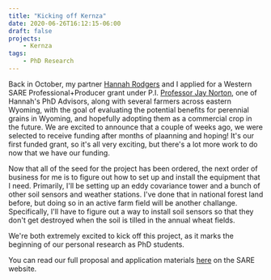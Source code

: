 ```yaml
---
title: "Kicking off Kernza"
date: 2020-06-26T16:12:15-06:00
draft: false
projects:
    - Kernza
tags:
    - PhD Research
---
```


Back in October, my partner [Hannah Rodgers](https://www.uwyo.edu/uw/news/2020/08/two-uw-students-receive-nsf-graduate-research-fellowships.html) and I applied for a Western SARE Professional+Producer grant under P.I. [Professor Jay Norton](http://www.uwyo.edu/esm/faculty-and-staff/jay-norton/jay-norton.html), one of Hannah's PhD Advisors, along with several farmers across eastern Wyoming, with the goal of evaluating the potential benefits for perennial grains in Wyoming, and hopefully adopting them as a commercial crop in the future. We are excited to announce that a couple of weeks ago, we were selected to receive funding after months of plaanning and hoping! It's our first funded grant, so it's all very exciting, but there's a lot more work to do now that we have our funding. 

Now that all of the seed for the project has been ordered, the next order of business for me is to figure out how to set up and install the equipment that I need. Primarily, I'll be setting up an eddy covariance tower and a bunch of other soil sensors and weather stations. I've done that in national forest land before, but doing so in an active farm field will be another challange. Specifically, I'll have to figure out a way to install soil sensors so that they don't get destroyed when the soil is tilled in the annual wheat fields.

We're both extremely excited to kick off this project, as it marks the beginning of our personal research as PhD students.

You can read our full proposal and application materials [here](https://projects.sare.org/sare_project/ow21-363/) on the SARE website.
